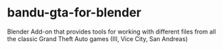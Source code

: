 # bandu-gta-for-blender
Blender Add-on that provides tools for working with different files from all the classic Grand Theft Auto games (III, Vice City, San Andreas)
